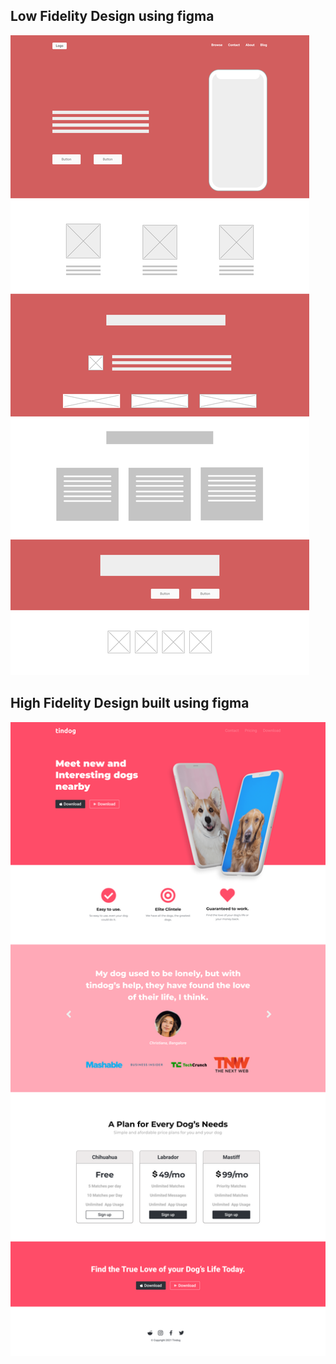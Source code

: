 ## Low Fidelity Design using figma

<img src="Low-fidelity-Design.png">

## High Fidelity Design built using figma

<img src="High-Fidelity-Design.png">
